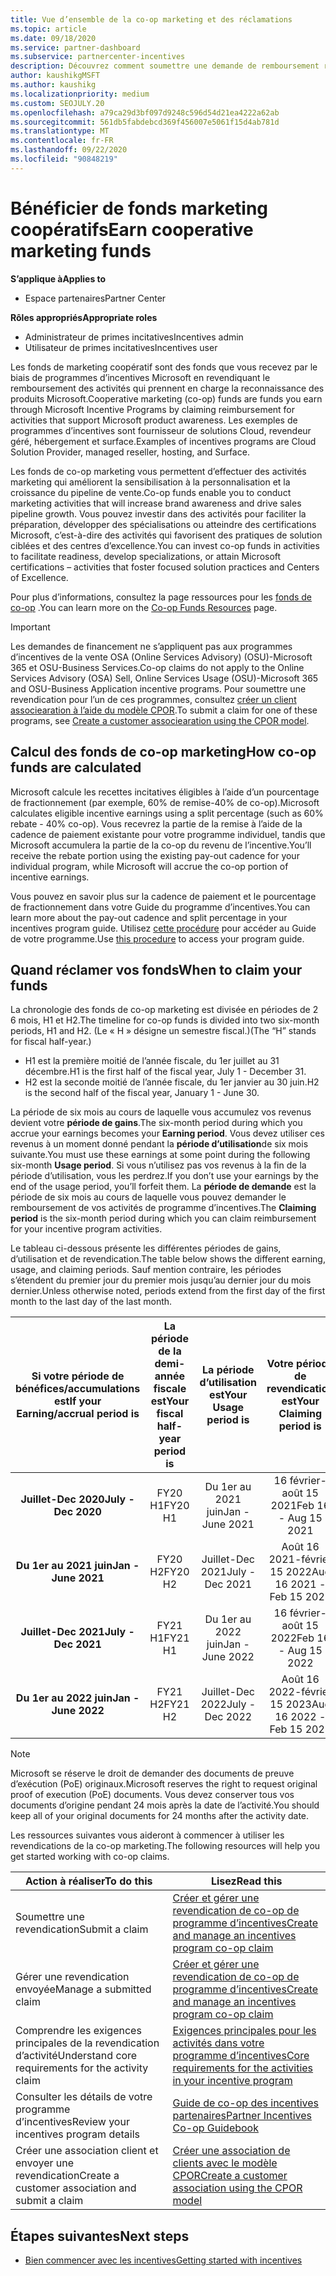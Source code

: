 ```yaml
---
title: Vue d’ensemble de la co-op marketing et des réclamations
ms.topic: article
ms.date: 09/18/2020
ms.service: partner-dashboard
ms.subservice: partnercenter-incentives
description: Découvrez comment soumettre une demande de remboursement réussie pour vos incentives en organisant la documentation, les factures, les déclarations et les preuves d’exécution appropriées.
author: kaushikgMSFT
ms.author: kaushikg
ms.localizationpriority: medium
ms.custom: SEOJULY.20
ms.openlocfilehash: a79ca29d3bf097d9248c596d54d21ea4222a62ab
ms.sourcegitcommit: 561db5fabdebcd369f456007e5061f15d4ab781d
ms.translationtype: MT
ms.contentlocale: fr-FR
ms.lasthandoff: 09/22/2020
ms.locfileid: "90848219"
---
```

# <a name="earn-cooperative-marketing-funds"></a><span data-ttu-id="64147-103">Bénéficier de fonds marketing coopératifs</span><span class="sxs-lookup"><span data-stu-id="64147-103">Earn cooperative marketing funds</span></span>

<span data-ttu-id="64147-104">**S’applique à**</span><span class="sxs-lookup"><span data-stu-id="64147-104">**Applies to**</span></span>

- <span data-ttu-id="64147-105">Espace partenaires</span><span class="sxs-lookup"><span data-stu-id="64147-105">Partner Center</span></span>

<span data-ttu-id="64147-106">**Rôles appropriés**</span><span class="sxs-lookup"><span data-stu-id="64147-106">**Appropriate roles**</span></span>

- <span data-ttu-id="64147-107">Administrateur de primes incitatives</span><span class="sxs-lookup"><span data-stu-id="64147-107">Incentives admin</span></span>
- <span data-ttu-id="64147-108">Utilisateur de primes incitatives</span><span class="sxs-lookup"><span data-stu-id="64147-108">Incentives user</span></span>

<span data-ttu-id="64147-109">Les fonds de marketing coopératif sont des fonds que vous recevez par le biais de programmes d’incentives Microsoft en revendiquant le remboursement des activités qui prennent en charge la reconnaissance des produits Microsoft.</span><span class="sxs-lookup"><span data-stu-id="64147-109">Cooperative marketing (co-op) funds are funds you earn through Microsoft Incentive Programs by claiming reimbursement for activities that support Microsoft product awareness.</span></span> <span data-ttu-id="64147-110">Les exemples de programmes d’incentives sont fournisseur de solutions Cloud, revendeur géré, hébergement et surface.</span><span class="sxs-lookup"><span data-stu-id="64147-110">Examples of incentives programs are Cloud Solution Provider, managed reseller, hosting, and Surface.</span></span>

<span data-ttu-id="64147-111">Les fonds de co-op marketing vous permettent d’effectuer des activités marketing qui améliorent la sensibilisation à la personnalisation et la croissance du pipeline de vente.</span><span class="sxs-lookup"><span data-stu-id="64147-111">Co-op funds enable you to conduct marketing activities that will increase brand awareness and drive sales pipeline growth.</span></span> <span data-ttu-id="64147-112">Vous pouvez investir dans des activités pour faciliter la préparation, développer des spécialisations ou atteindre des certifications Microsoft, c’est-à-dire des activités qui favorisent des pratiques de solution ciblées et des centres d’excellence.</span><span class="sxs-lookup"><span data-stu-id="64147-112">You can invest co-op funds in activities to facilitate readiness, develop specializations, or attain Microsoft certifications – activities that foster focused solution practices and Centers of Excellence.</span></span>

<span data-ttu-id="64147-113">Pour plus d’informations, consultez la page ressources pour les [fonds de co-op](https://partner.microsoft.com/asset/collection/co-op-funds-resources#/) .</span><span class="sxs-lookup"><span data-stu-id="64147-113">You can learn more on the [Co-op Funds Resources](https://partner.microsoft.com/asset/collection/co-op-funds-resources#/) page.</span></span>

>[!Important]
><span data-ttu-id="64147-114">Les demandes de financement ne s’appliquent pas aux programmes d’incentives de la vente OSA (Online Services Advisory) (OSU)-Microsoft 365 et OSU-Business Services.</span><span class="sxs-lookup"><span data-stu-id="64147-114">Co-op claims do not apply to the Online Services Advisory (OSA) Sell, Online Services Usage (OSU)-Microsoft 365 and OSU-Business Application incentive programs.</span></span> <span data-ttu-id="64147-115">Pour soumettre une revendication pour l’un de ces programmes, consultez [créer un client associearation à l’aide du modèle CPOR](submit-osa-claim.md).</span><span class="sxs-lookup"><span data-stu-id="64147-115">To submit a claim for one of these programs, see [Create a customer associearation using the CPOR model](submit-osa-claim.md).</span></span>

## <a name="how-co-op-funds-are-calculated"></a><span data-ttu-id="64147-116">Calcul des fonds de co-op marketing</span><span class="sxs-lookup"><span data-stu-id="64147-116">How co-op funds are calculated</span></span>

<span data-ttu-id="64147-117">Microsoft calcule les recettes incitatives éligibles à l’aide d’un pourcentage de fractionnement (par exemple, 60% de remise-40% de co-op).</span><span class="sxs-lookup"><span data-stu-id="64147-117">Microsoft calculates eligible incentive earnings using a split percentage (such as 60% rebate - 40% co-op).</span></span> <span data-ttu-id="64147-118">Vous recevrez la partie de la remise à l’aide de la cadence de paiement existante pour votre programme individuel, tandis que Microsoft accumulera la partie de la co-op du revenu de l’incentive.</span><span class="sxs-lookup"><span data-stu-id="64147-118">You’ll receive the rebate portion using the existing pay-out cadence for your individual program, while Microsoft will accrue the co-op portion of incentive earnings.</span></span>

<span data-ttu-id="64147-119">Vous pouvez en savoir plus sur la cadence de paiement et le pourcentage de fractionnement dans votre Guide du programme d’incentives.</span><span class="sxs-lookup"><span data-stu-id="64147-119">You can learn more about the pay-out cadence and split percentage in your incentives program guide.</span></span> <span data-ttu-id="64147-120">Utilisez [cette procédure](incentives-determined-your-program-eligibility.md) pour accéder au Guide de votre programme.</span><span class="sxs-lookup"><span data-stu-id="64147-120">Use [this procedure](incentives-determined-your-program-eligibility.md) to access your program guide.</span></span>

## <a name="when-to-claim-your-funds"></a><span data-ttu-id="64147-121">Quand réclamer vos fonds</span><span class="sxs-lookup"><span data-stu-id="64147-121">When to claim your funds</span></span>

<span data-ttu-id="64147-122">La chronologie des fonds de co-op marketing est divisée en périodes de 2 6 mois, H1 et H2.</span><span class="sxs-lookup"><span data-stu-id="64147-122">The timeline for co-op funds is divided into two six-month periods, H1 and H2.</span></span> <span data-ttu-id="64147-123">(Le « H » désigne un semestre fiscal.)</span><span class="sxs-lookup"><span data-stu-id="64147-123">(The “H” stands for fiscal half-year.)</span></span>

- <span data-ttu-id="64147-124">H1 est la première moitié de l’année fiscale, du 1er juillet au 31 décembre.</span><span class="sxs-lookup"><span data-stu-id="64147-124">H1 is the first half of the fiscal year, July 1 - December 31.</span></span>
- <span data-ttu-id="64147-125">H2 est la seconde moitié de l’année fiscale, du 1er janvier au 30 juin.</span><span class="sxs-lookup"><span data-stu-id="64147-125">H2 is the second half of the fiscal year, January 1 - June 30.</span></span>

<span data-ttu-id="64147-126">La période de six mois au cours de laquelle vous accumulez vos revenus devient votre **période de gains**.</span><span class="sxs-lookup"><span data-stu-id="64147-126">The six-month period during which you accrue your earnings becomes your **Earning period**.</span></span> <span data-ttu-id="64147-127">Vous devez utiliser ces revenus à un moment donné pendant la **période d’utilisation**de six mois suivante.</span><span class="sxs-lookup"><span data-stu-id="64147-127">You must use these earnings at some point during the following six-month **Usage period**.</span></span> <span data-ttu-id="64147-128">Si vous n’utilisez pas vos revenus à la fin de la période d’utilisation, vous les perdrez.</span><span class="sxs-lookup"><span data-stu-id="64147-128">If you don’t use your earnings by the end of the usage period, you’ll forfeit them.</span></span> <span data-ttu-id="64147-129">La **période de demande** est la période de six mois au cours de laquelle vous pouvez demander le remboursement de vos activités de programme d’incentives.</span><span class="sxs-lookup"><span data-stu-id="64147-129">The **Claiming period** is the six-month period during which you can claim reimbursement for your incentive program activities.</span></span>

<span data-ttu-id="64147-130">Le tableau ci-dessous présente les différentes périodes de gains, d’utilisation et de revendication.</span><span class="sxs-lookup"><span data-stu-id="64147-130">The table below shows the different earning, usage, and claiming periods.</span></span> <span data-ttu-id="64147-131">Sauf mention contraire, les périodes s’étendent du premier jour du premier mois jusqu’au dernier jour du mois dernier.</span><span class="sxs-lookup"><span data-stu-id="64147-131">Unless otherwise noted, periods extend from the first day of the first month to the last day of the last month.</span></span>

|  <span data-ttu-id="64147-132">Si votre période de bénéfices/accumulations est</span><span class="sxs-lookup"><span data-stu-id="64147-132">If your Earning/accrual period is</span></span>  |<span data-ttu-id="64147-133">La période de la demi-année fiscale est</span><span class="sxs-lookup"><span data-stu-id="64147-133">Your fiscal half-year period is</span></span>  |  <span data-ttu-id="64147-134">La période d’utilisation est</span><span class="sxs-lookup"><span data-stu-id="64147-134">Your Usage period is</span></span>  |  <span data-ttu-id="64147-135">Votre période de revendication est</span><span class="sxs-lookup"><span data-stu-id="64147-135">Your Claiming period is</span></span>  |
| :-----------: | :-----------: | :-----------: | :-----------: |
|<span data-ttu-id="64147-136">**Juillet-Dec 2020**</span><span class="sxs-lookup"><span data-stu-id="64147-136">**July - Dec 2020**</span></span>| <span data-ttu-id="64147-137">FY20 H1</span><span class="sxs-lookup"><span data-stu-id="64147-137">FY20 H1</span></span>  |  <span data-ttu-id="64147-138">Du 1er au 2021 juin</span><span class="sxs-lookup"><span data-stu-id="64147-138">Jan - June 2021</span></span>  |  <span data-ttu-id="64147-139">16 février-août 15 2021</span><span class="sxs-lookup"><span data-stu-id="64147-139">Feb 16 - Aug 15 2021</span></span>  |
|<span data-ttu-id="64147-140">**Du 1er au 2021 juin**</span><span class="sxs-lookup"><span data-stu-id="64147-140">**Jan - June 2021**</span></span> |  <span data-ttu-id="64147-141">FY20 H2</span><span class="sxs-lookup"><span data-stu-id="64147-141">FY20 H2</span></span>  |  <span data-ttu-id="64147-142">Juillet-Dec 2021</span><span class="sxs-lookup"><span data-stu-id="64147-142">July - Dec 2021</span></span>  |  <span data-ttu-id="64147-143">Août 16 2021-février 15 2022</span><span class="sxs-lookup"><span data-stu-id="64147-143">Aug 16 2021 - Feb 15 2022</span></span>  |
|<span data-ttu-id="64147-144">**Juillet-Dec 2021**</span><span class="sxs-lookup"><span data-stu-id="64147-144">**July - Dec 2021**</span></span>|  <span data-ttu-id="64147-145">FY21 H1</span><span class="sxs-lookup"><span data-stu-id="64147-145">FY21 H1</span></span>  |  <span data-ttu-id="64147-146">Du 1er au 2022 juin</span><span class="sxs-lookup"><span data-stu-id="64147-146">Jan - June 2022</span></span>  |  <span data-ttu-id="64147-147">16 février-août 15 2022</span><span class="sxs-lookup"><span data-stu-id="64147-147">Feb 16 - Aug 15 2022</span></span>  |
|<span data-ttu-id="64147-148">**Du 1er au 2022 juin**</span><span class="sxs-lookup"><span data-stu-id="64147-148">**Jan - June 2022**</span></span> |  <span data-ttu-id="64147-149">FY21 H2</span><span class="sxs-lookup"><span data-stu-id="64147-149">FY21 H2</span></span>  |  <span data-ttu-id="64147-150">Juillet-Dec 2022</span><span class="sxs-lookup"><span data-stu-id="64147-150">July - Dec 2022</span></span>  |  <span data-ttu-id="64147-151">Août 16 2022-février 15 2023</span><span class="sxs-lookup"><span data-stu-id="64147-151">Aug 16 2022 - Feb 15 2023</span></span>  |

>[!NOTE]
><span data-ttu-id="64147-152">Microsoft se réserve le droit de demander des documents de preuve d’exécution (PoE) originaux.</span><span class="sxs-lookup"><span data-stu-id="64147-152">Microsoft reserves the right to request original proof of execution (PoE) documents.</span></span> <span data-ttu-id="64147-153">Vous devez conserver tous vos documents d’origine pendant 24 mois après la date de l’activité.</span><span class="sxs-lookup"><span data-stu-id="64147-153">You should keep all of your original documents for 24 months after the activity date.</span></span>

<span data-ttu-id="64147-154">Les ressources suivantes vous aideront à commencer à utiliser les revendications de la co-op marketing.</span><span class="sxs-lookup"><span data-stu-id="64147-154">The following resources will help you get started working with co-op claims.</span></span>

| <span data-ttu-id="64147-155">Action à réaliser</span><span class="sxs-lookup"><span data-stu-id="64147-155">To do this</span></span> | <span data-ttu-id="64147-156">Lisez</span><span class="sxs-lookup"><span data-stu-id="64147-156">Read this</span></span> |
| ------ | ----------- |
| <span data-ttu-id="64147-157">Soumettre une revendication</span><span class="sxs-lookup"><span data-stu-id="64147-157">Submit a claim</span></span> |  [<span data-ttu-id="64147-158">Créer et gérer une revendication de co-op de programme d’incentives</span><span class="sxs-lookup"><span data-stu-id="64147-158">Create and manage an incentives program co-op claim</span></span>](create-incentives-claims.md)  |
| <span data-ttu-id="64147-159">Gérer une revendication envoyée</span><span class="sxs-lookup"><span data-stu-id="64147-159">Manage a submitted claim</span></span> | [<span data-ttu-id="64147-160">Créer et gérer une revendication de co-op de programme d’incentives</span><span class="sxs-lookup"><span data-stu-id="64147-160">Create and manage an incentives program co-op claim</span></span>](create-incentives-claims.md)    |
| <span data-ttu-id="64147-161">Comprendre les exigences principales de la revendication d’activité</span><span class="sxs-lookup"><span data-stu-id="64147-161">Understand core requirements for the activity claim</span></span> | [<span data-ttu-id="64147-162">Exigences principales pour les activités dans votre programme d’incentives</span><span class="sxs-lookup"><span data-stu-id="64147-162">Core requirements for the activities in your incentive program</span></span>](core-requirements.md)   |
| <span data-ttu-id="64147-163">Consulter les détails de votre programme d’incentives</span><span class="sxs-lookup"><span data-stu-id="64147-163">Review your incentives program details</span></span> | [<span data-ttu-id="64147-164">Guide de co-op des incentives partenaires</span><span class="sxs-lookup"><span data-stu-id="64147-164">Partner Incentives Co-op Guidebook</span></span>](https://assetsprod.microsoft.com/co-op-guidebook.pdf)  |
| <span data-ttu-id="64147-165">Créer une association client et envoyer une revendication</span><span class="sxs-lookup"><span data-stu-id="64147-165">Create a customer association and submit a claim</span></span> | [<span data-ttu-id="64147-166">Créer une association de clients avec le modèle CPOR</span><span class="sxs-lookup"><span data-stu-id="64147-166">Create a customer association using the CPOR model</span></span>](submit-osa-claim.md)   |

## <a name="next-steps"></a><span data-ttu-id="64147-167">Étapes suivantes</span><span class="sxs-lookup"><span data-stu-id="64147-167">Next steps</span></span>

- [<span data-ttu-id="64147-168">Bien commencer avec les incentives</span><span class="sxs-lookup"><span data-stu-id="64147-168">Getting started with incentives</span></span>](incentives-get-started-intro.md)
